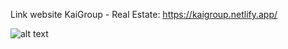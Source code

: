 Link website KaiGroup - Real Estate: https://kaigroup.netlify.app/


![alt text](https://github.com/SquadEagle-Kai/real-estate-react/blob/main/Screenshot.png?raw=true)
